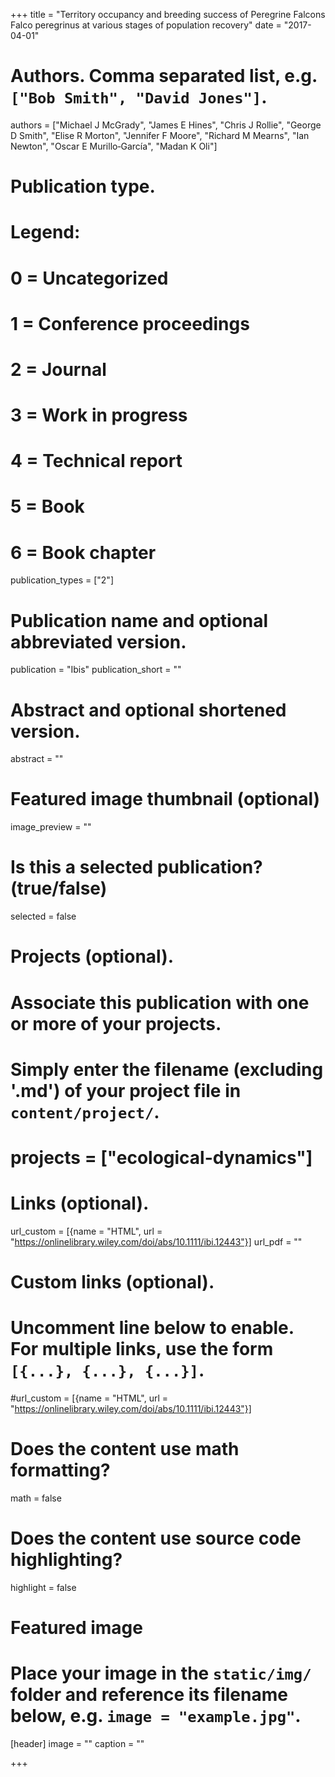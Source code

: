 +++
title = "Territory occupancy and breeding success of Peregrine Falcons Falco peregrinus at various stages of population recovery"
date = "2017-04-01"

# Authors. Comma separated list, e.g. `["Bob Smith", "David Jones"]`.
authors = ["Michael J McGrady", "James E Hines", "Chris J Rollie", "George D Smith", "Elise R Morton", "Jennifer F Moore", "Richard M Mearns", "Ian Newton", "Oscar E Murillo‐García", "Madan K Oli"]

# Publication type.
# Legend:
# 0 = Uncategorized
# 1 = Conference proceedings
# 2 = Journal
# 3 = Work in progress
# 4 = Technical report
# 5 = Book
# 6 = Book chapter
publication_types = ["2"]

# Publication name and optional abbreviated version.
publication = "Ibis"
publication_short = ""

# Abstract and optional shortened version.
abstract = ""
# Featured image thumbnail (optional)
image_preview = ""

# Is this a selected publication? (true/false)
selected = false

# Projects (optional).
#   Associate this publication with one or more of your projects.
#   Simply enter the filename (excluding '.md') of your project file in `content/project/`.
# projects = ["ecological-dynamics"]

# Links (optional).
url_custom = [{name = "HTML", url = "https://onlinelibrary.wiley.com/doi/abs/10.1111/ibi.12443"}]
url_pdf = ""

# Custom links (optional).
#   Uncomment line below to enable. For multiple links, use the form `[{...}, {...}, {...}]`.
#url_custom = [{name = "HTML", url = "https://onlinelibrary.wiley.com/doi/abs/10.1111/ibi.12443"}]

# Does the content use math formatting?
math = false

# Does the content use source code highlighting?
highlight = false

# Featured image
# Place your image in the `static/img/` folder and reference its filename below, e.g. `image = "example.jpg"`.
[header]
image = ""
caption = ""

+++